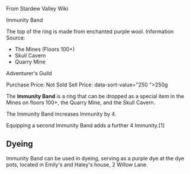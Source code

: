 From Stardew Valley Wiki

Immunity Band

The top of the ring is made from enchanted purple wool. Information Source:

- The Mines (Floors 100+)
- Skull Cavern
- Quarry Mine

Adventurer's Guild

Purchase Price: Not Sold Sell Price: data-sort-value="250 "&gt;250g

The **Immunity Band** is a ring that can be dropped as a special item in the Mines on floors 100+, the Quarry Mine, and the Skull Cavern.

The Immunity Band increases Immunity by 4.

Equipping a second Immunity Band adds a further 4 Immunity.\[1]

## Dyeing

Immunity Band can be used in dyeing, serving as a purple dye at the dye pots, located in Emily's and Haley's house, 2 Willow Lane.